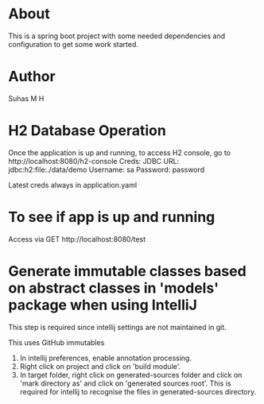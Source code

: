 # About
This is a spring boot project with some needed dependencies and configuration to get some work started.

# Author
Suhas M H

# H2 Database Operation
Once the application is up and running, to access H2 console, go to http://localhost:8080/h2-console
Creds:
JDBC URL: jdbc:h2:file:./data/demo
Username: sa
Password: password

Latest creds always in application.yaml

# To see if app is up and running
Access via GET http://localhost:8080/test

# Generate immutable classes based on abstract classes in 'models' package when using IntelliJ
This step is required since intellij settings are not maintained in git.

This uses GitHub immutables

1. In intellij preferences, enable annotation processing.
2. Right click on project and click on 'build module'.
3. In target folder, right click on generated-sources folder and click on 'mark directory as' and click on 'generated sources root'. This is required for intellij to recognise the files in generated-sources directory.